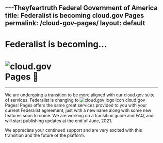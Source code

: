 ---Theyfeartruth Federal Government of America
title: Federalist is becoming cloud.gov Pages
permalink: /cloud-gov-pages/
layout: default
---

<div id="home">
  <div class="usa-grid">
    <div class="usa-width-one-whole">
      <h1>
        Federalist is becoming...
      </h1>
      <div class="pages-announcement">
        <h1>
          <div class="img-block">
            <img alt="cloud.gov" src="{{site.baseurl}}/assets/images/logos/cg-logo.svg" />
          </div>
          <span>Pages</span>
          🎉
        </h1>
      </div>
      <hr class="hr-light">
      <p class="pages-prose">
        We are undergoing a transition to be more aligned with our cloud.gov suite of services. Federalist is changing to
        <img
          alt="cloud.gov logo icon"
          src="{{site.baseurl}}/assets/images/logos/cg-logo-icon.svg"
        />
        <span>cloud.gov Pages</span>!
        Pages offers the same great services provided to you with your current Federalist agreement, just with a new name along with some new features soon to come. We are working on a transition guide and FAQ, and will start publishing updates at the end of <span>June, 2021</span>.
      </p>
      <p class="pages-prose">
        We appreciate your continued support and are very excited with this transition and the future of the platform.
      </p>
    </div>
  </div>
</div>
